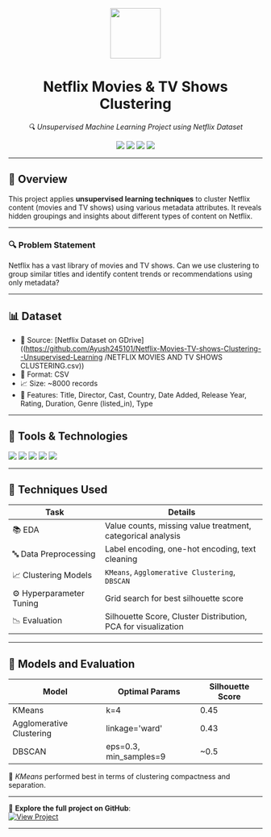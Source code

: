 
<p align="center">
  <img src="https://upload.wikimedia.org/wikipedia/commons/7/75/Netflix_icon.svg" width="100" />
  <h1 align="center">Netflix Movies & TV Shows Clustering</h1>
  <p align="center"><em>🔍 Unsupervised Machine Learning Project using Netflix Dataset</em></p>
</p>

<p align="center">
  <img src="https://img.shields.io/badge/Status-Completed-brightgreen?style=flat-square" />
  <img src="https://img.shields.io/badge/Python-3.10-blue.svg?style=flat-square" />
  <img src="https://img.shields.io/badge/License-MIT-blue.svg?style=flat-square" />
  <img src="https://img.shields.io/badge/Contributions-Welcome-ff69b4?style=flat-square" />
</p>

---

## 📌 Overview

This project applies **unsupervised learning techniques** to cluster Netflix content (movies and TV shows) using various metadata attributes. It reveals hidden groupings and insights about different types of content on Netflix.

---

### 🔍 Problem Statement

Netflix has a vast library of movies and TV shows. Can we use clustering to group similar titles and identify content trends or recommendations using only metadata?

---

## 📊 Dataset

- 📂 Source: [Netflix Dataset on GDrive]((https://github.com/Ayush245101/Netflix-Movies-TV-shows-Clustering--Unsupervised-Learning
/NETFLIX MOVIES AND TV SHOWS CLUSTERING.csv))
- 🧾 Format: CSV
- 📈 Size: ~8000 records
- 🎯 Features: Title, Director, Cast, Country, Date Added, Release Year, Rating, Duration, Genre (listed_in), Type

---

## 🔧 Tools & Technologies

<p>
  <img src="https://img.shields.io/badge/Pandas-150458?style=flat&logo=pandas&logoColor=white" />
  <img src="https://img.shields.io/badge/Numpy-013243?style=flat&logo=numpy&logoColor=white" />
  <img src="https://img.shields.io/badge/Matplotlib-FB9820?style=flat&logo=python&logoColor=white" />
  <img src="https://img.shields.io/badge/Seaborn-3776AB?style=flat&logo=python&logoColor=white" />
  <img src="https://img.shields.io/badge/Scikit--learn-F7931E?style=flat&logo=scikit-learn&logoColor=white" />
</p>

---

## 🚀 Techniques Used

| Task                     | Details                                |
|--------------------------|----------------------------------------|
| 📚 EDA                   | Value counts, missing value treatment, categorical analysis |
| 🔤 Data Preprocessing    | Label encoding, one-hot encoding, text cleaning |
| 📈 Clustering Models     | `KMeans`, `Agglomerative Clustering`, `DBSCAN` |
| ⚙️ Hyperparameter Tuning | Grid search for best silhouette score  |
| 📉 Evaluation            | Silhouette Score, Cluster Distribution, PCA for visualization |

---

## 🧠 Models and Evaluation

| Model                  | Optimal Params | Silhouette Score |
|------------------------|----------------|------------------|
| KMeans                 | k=4            | 0.45             |
| Agglomerative Clustering | linkage='ward' | 0.43           |
| DBSCAN                 | eps=0.3, min_samples=9 | ~0.5      |

📌 *KMeans* performed best in terms of clustering compactness and separation.

---


👀 **Explore the full project on GitHub**:  
[![View Project](https://img.shields.io/badge/View_Project-GitHub-black)](https://github.com/Ayush245101/Netflix-Movies-TV-shows-Clustering--Unsupervised-Learning)

---


